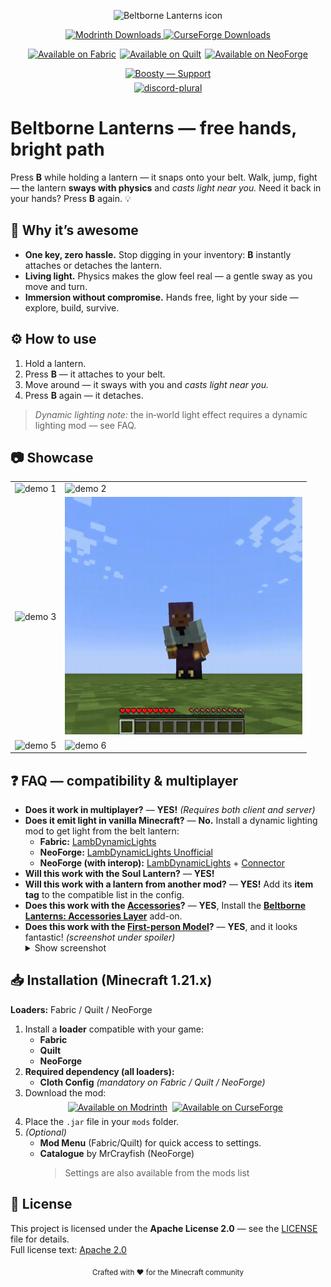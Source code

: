 <p align="center">
  <img src="https://cdn.modrinth.com/data/NUFDZAKS/4c2ae7ef695e568902814ab197689b922e530236_96.webp" width="128" height="128" alt="Beltborne Lanterns icon">
</p>

<p align="center">
  <a href="https://modrinth.com/project/beltborne-lanterns">
    <img alt="Modrinth Downloads" src="https://img.shields.io/modrinth/dt/NUFDZAKS?style=flat&logo=modrinth">
  </a>
  <a href="https://www.curseforge.com/minecraft/mc-mods/beltborne-lanterns">
    <img alt="CurseForge Downloads" src="https://img.shields.io/curseforge/dt/1337474?style=flat&logo=curseforge">
  </a>
</p>

<p align="center" style="display: flex; justify-content: center; gap: 6px;">
    <a href="https://modrinth.com/project/beltborne-lanterns/versions?l=fabric">
        <img src="https://cdn.modrinth.com/data/cached_images/d8a8d9852fb6e55292d6f5ecc1842fd7bc8c3c9e.webp" alt="Available on Fabric">
    </a>
    <a href="https://modrinth.com/project/beltborne-lanterns/versions?l=quilt">
        <img src="https://cdn.modrinth.com/data/cached_images/77e67c2eae40b638430d5959e9a0d0ef60f76f41.webp" alt="Available on Quilt">
    </a>
   <a href="https://modrinth.com/project/beltborne-lanterns/versions?l=neoforge">
    <img src="https://cdn.modrinth.com/data/cached_images/ecbd0303728027761730760800f9354e14f38d31.webp" alt="Available on NeoForge">
  </a>
</p>
<p align="center" style="display:flex;justify-content:center;gap:8px;margin:6px 0;">
  <a href="https://boosty.to/0xcodsnet" target="_blank" rel="noopener">
    <img alt="Boosty — Support" src="https://cdn.modrinth.com/data/cached_images/e5ac57a392801dee070cc961eb901e1379c945b6.webp">
  </a>
</p>

<p align="center" style="display:flex;justify-content:center;gap:8px;margin:6px 0;">
  <a href="https://discord.gg/9JRb3JMAD3" target="_blank" rel="noopener">
    <img alt="discord-plural" height="56" src="https://cdn.jsdelivr.net/npm/@intergrav/devins-badges@3/assets/cozy-minimal/social/discord-plural_vector.svg">
  </a>
</p>


# Beltborne Lanterns — free hands, bright path

Press **B** while holding a lantern — it snaps onto your belt. Walk, jump, fight — the lantern **sways with physics** and *casts light near you.*
Need it back in your hands? Press **B** again. 💡

## 🧩 Why it’s awesome

* **One key, zero hassle.** Stop digging in your inventory: **B** instantly attaches or detaches the lantern.
* **Living light.** Physics makes the glow feel real — a gentle sway as you move and turn.
* **Immersion without compromise.** Hands free, light by your side — explore, build, survive.

## ⚙️ How to use

1. Hold a lantern.
2. Press **B** — it attaches to your belt.
3. Move around — it sways with you and *casts light near you.*
4. Press **B** again — it detaches.

> *Dynamic lighting note:* the in‑world light effect requires a dynamic lighting mod — see FAQ.


## 📷 Showcase

<table>
  <tr>
    <td><img src="https://raw.githubusercontent.com/0xCoDSnet/Beltborne-Lanterns/refs/heads/1.21-architectury-loom/demo/demo1.gif" alt="demo 1" width="380"></td>
    <td><img src="https://raw.githubusercontent.com/0xCoDSnet/Beltborne-Lanterns/refs/heads/1.21-architectury-loom/demo/demo2.gif" alt="demo 2" width="380"></td>
  
  </tr>
  <tr>
     <td><img src="https://raw.githubusercontent.com/0xCoDSnet/Beltborne-Lanterns/refs/heads/1.21-architectury-loom/demo/demo3.gif" alt="demo 3" width="380"></td>
     <td><img src="https://raw.githubusercontent.com/0xCoDSnet/Beltborne-Lanterns/refs/heads/1.21-architectury-loom/demo/demo4.gif" alt="demo 4" width="380"></td>
  </tr>
  <tr>
    <td><img src="https://raw.githubusercontent.com/0xCoDSnet/Beltborne-Lanterns/refs/heads/1.21-architectury-loom/demo/demo5.gif" alt="demo 5" width="380"></td>
    <td><img src="https://raw.githubusercontent.com/0xCoDSnet/Beltborne-Lanterns/refs/heads/1.21-architectury-loom/demo/demo6.gif" alt="demo 6" width="380"></td>
  </tr>
</table>

## ❓ FAQ — compatibility & multiplayer

* **Does it work in multiplayer?** — **YES!** *(Requires both client and server)*
* **Does it emit light in vanilla Minecraft?** — **No.** Install a dynamic lighting mod to get light from the belt lantern:
    * **Fabric:** [LambDynamicLights](https://modrinth.com/mod/lambdynamiclights)
    * **NeoForge:** [LambDynamicLights Unofficial](https://modrinth.com/mod/lambdynamiclights-unofficial-neoforge)
    * **NeoForge (with interop):** [LambDynamicLights](https://modrinth.com/mod/lambdynamiclights) + [Connector](https://modrinth.com/mod/connector)
* **Will this work with the Soul Lantern?** — **YES!**
* **Will this work with a lantern from another mod?** — **YES!** Add its **item tag** to the compatible list in the config.
* **Does this work with the [Accessories](https://modrinth.com/mod/accessories)?** — **YES**, Install the **[Beltborne Lanterns: Accessories Layer](https://modrinth.com/mod/beltborne-lanterns-accessories-layer)** add-on.
* **Does this work with the [First-person Model](https://modrinth.com/mod/first-person-model)?** — **YES**, and it looks fantastic! *(screenshot under spoiler)*
  <details><summary>Show screenshot</summary>
    <img width="854" height="480" alt="2025-09-02_22 58 42" src="https://github.com/user-attachments/assets/cdcde99f-b18e-4d9c-946e-888637c1ad8e" />
  </details>

## 📥 Installation (Minecraft 1.21.x)

**Loaders:** Fabric / Quilt / NeoForge

1. Install a **loader** compatible with your game:
   - **Fabric**
   - **Quilt**
   - **NeoForge**
2. **Required dependency (all loaders):**  
   - **Cloth Config** *(mandatory on Fabric / Quilt / NeoForge)*
3. Download the mod:
   <p align="center" style="display:flex;justify-content:center;gap:8px;margin:6px 0;">
     <a href="https://modrinth.com/project/beltborne-lanterns">
       <img src="https://cdn.jsdelivr.net/npm/@intergrav/devins-badges@3/assets/compact/available/modrinth_vector.svg" alt="Available on Modrinth">
     </a>
     <a href="https://www.curseforge.com/minecraft/mc-mods/beltborne-lanterns">
       <img src="https://cdn.jsdelivr.net/npm/@intergrav/devins-badges@3/assets/compact/available/curseforge_vector.svg" alt="Available on CurseForge">
     </a>
   </p>
4. Place the `.jar` file in your `mods` folder.
5. *(Optional)*
   - **Mod Menu** (Fabric/Quilt) for quick access to settings.
   - **Catalogue** by MrCrayfish (NeoForge)
     > Settings are also available from the mods list


## 📜 License

This project is licensed under the **Apache License 2.0** — see the [LICENSE](LICENSE) file for details.  
Full license text: [Apache 2.0](https://www.apache.org/licenses/LICENSE-2.0)

<p align="center">
  <sub>Crafted with ❤️ for the Minecraft community</sub>
</p>
